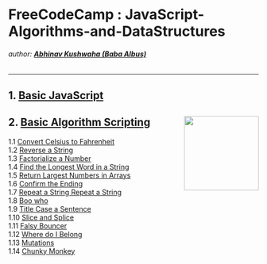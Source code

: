 # FreeCodeCamp : JavaScript-Algorithms-and-DataStructures
###### author: [**Abhinav Kushwaha (Baba Albus)**](http://babaalbus.com/ "http://babaalbus.com/")
---
## 1. [Basic JavaScript](https://github.com/Abhi9935/FCC-JavaScript-Algorithms-and-DataStructures/tree/master/Basic%20JavaScript)
## 2. [Basic Algorithm Scripting](https://github.com/Abhi9935/FCC-JavaScript-Algorithms-and-DataStructures/tree/master/Basic_Algorithm_Scripting)<img align="right" width="150" height="150" src="https://s3.amazonaws.com/freecodecamp/curriculum-diagram-full.jpg"></br>
  1.1 [Convert Celsius to Fahrenheit](https://github.com/Abhi9935/FCC-JavaScript-Algorithms-and-DataStructures/blob/master/Basic_Algorithm_Scripting/Basic_Algorithm_Scripting_Convert_Celsius_to_Fahrenheit.js)</br>
  1.2 [Reverse a String](https://github.com/Abhi9935/FCC-JavaScript-Algorithms-and-DataStructures/blob/master/Basic_Algorithm_Scripting/Basic_Algorithm_Scripting_Reverse_a_String.js)</br>
  1.3 [Factorialize a Number](https://github.com/Abhi9935/FCC-JavaScript-Algorithms-and-DataStructures/blob/master/Basic_Algorithm_Scripting/Basic_Algorithm_Scripting_Factorialize_a_Number.js)</br>
  1.4 [Find the Longest Word in a String](https://github.com/Abhi9935/FCC-JavaScript-Algorithms-and-DataStructures/blob/master/Basic_Algorithm_Scripting/Basic_Algorithm_Scripting_Find_the_Longest_Word_in_a_String.js)</br>
  1.5 [Return Largest Numbers in Arrays](https://github.com/Abhi9935/FCC-JavaScript-Algorithms-and-DataStructures/blob/master/Basic_Algorithm_Scripting/Basic_Algorithm_Scripting_Return_Largest_Numbers_in_Arrays.js)</br>
  1.6 [Confirm the Ending](https://github.com/Abhi9935/FCC-JavaScript-Algorithms-and-DataStructures/blob/master/Basic_Algorithm_Scripting/Basic_Algorithm_Scripting_Confirm_the_Ending.js)</br>
  1.7 [Repeat a String Repeat a String](https://github.com/Abhi9935/FCC-JavaScript-Algorithms-and-DataStructures/blob/master/Basic_Algorithm_Scripting/Basic_Algorithm_Scripting_Repeat_a_String_Repeat_a_String.js)</br>
  1.8 [Boo who](https://github.com/Abhi9935/FCC-JavaScript-Algorithms-and-DataStructures/blob/master/Basic_Algorithm_Scripting/Basic_Algorithm_Scripting_Boo_who.js)</br>
  1.9 [Title Case a Sentence](https://github.com/Abhi9935/FCC-JavaScript-Algorithms-and-DataStructures/blob/master/Basic_Algorithm_Scripting/Basic_Algorithm_Scripting_Title_Case_a_Sentence.js)</br>
  1.10 [Slice and Splice](https://github.com/Abhi9935/FCC-JavaScript-Algorithms-and-DataStructures/blob/master/Basic_Algorithm_Scripting/Basic_Algorithm_Scripting_Slice_and_Splice.js)</br>
  1.11 [Falsy Bouncer](https://github.com/Abhi9935/FCC-JavaScript-Algorithms-and-DataStructures/blob/master/Basic_Algorithm_Scripting/Basic_Algorithm_Scripting_Falsy_Bouncer.js)</br>
  1.12 [Where do I Belong](https://github.com/Abhi9935/FCC-JavaScript-Algorithms-and-DataStructures/blob/master/Basic_Algorithm_Scripting/Basic_Algorithm_Scripting_Where_do_I_Belong.js)</br>
  1.13 [Mutations](https://github.com/Abhi9935/FCC-JavaScript-Algorithms-and-DataStructures/blob/master/Basic_Algorithm_Scripting/Basic_Algorithm_Scripting_Mutations.js)</br>
  1.14 [Chunky Monkey](https://github.com/Abhi9935/FCC-JavaScript-Algorithms-and-DataStructures/blob/master/Basic_Algorithm_Scripting/Basic_Algorithm_Scripting_Chunky_Monkey.js)</br>
 
